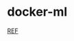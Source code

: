 # docker-ml


[REF](https://github.com/tensorflow/tensorflow/tree/master/tensorflow/tools/dockerfiles/dockerfiles)
